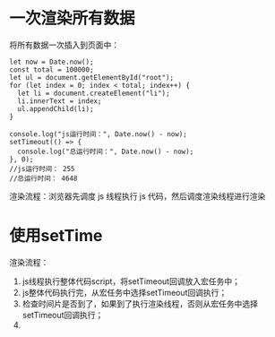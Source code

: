 # 一次渲染所有数据

将所有数据一次插入到页面中：

```
let now = Date.now();
const total = 100000;
let ul = document.getElementById("root");
for (let index = 0; index < total; index++) {
  let li = document.createElement("li");
  li.innerText = index;
  ul.appendChild(li);
}

console.log("js运行时间：", Date.now() - now);
setTimeout(() => {
  console.log("总运行时间：", Date.now() - now);
}, 0);
//js运行时间： 255
//总运行时间： 4648

```

渲染流程：浏览器先调度 js 线程执行 js 代码，然后调度渲染线程进行渲染

# 使用setTime
渲染流程：
1. js线程执行整体代码script，将setTimeout回调放入宏任务中；
2. js整体代码执行完，从宏任务中选择setTimeout回调执行；
3. 检查时间片是否到了，如果到了执行渲染线程，否则从宏任务中选择setTimeout回调执行；
4. 